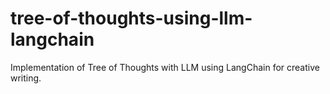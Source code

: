 # tree-of-thoughts-using-llm-langchain
Implementation of Tree of Thoughts with LLM using LangChain for creative writing.
